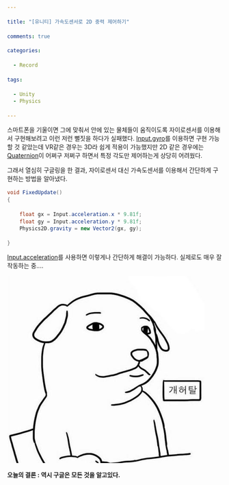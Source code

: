 ```yaml
---

title: "[유니티] 가속도센서로 2D 중력 제어하기"

comments: true

categories:

  - Record

tags:

  - Unity
  - Physics

---
```




스마트폰을 기울이면 그에 맞춰서 안에 있는 물체들이 움직이도록 자이로센서를 이용해서 구현해보려고 이런 저런 뻘짓을 하다가 실패했다. [Input.gyro](https://docs.unity3d.com/kr/current/ScriptReference/Input-gyro.html)를 이용하면 구현 가능할 것 같았는데 VR같은 경우는 3D라 쉽게 적용이 가능했지만 2D 같은 경우에는 [Quaternion](https://docs.unity3d.com/kr/current/ScriptReference/Quaternion.html)이 어쩌구 저쩌구 하면서 특정 각도만 제어하는게 상당히 어려웠다.


그래서 열심히 구글링을 한 결과, 자이로센서 대신 가속도센서를 이용해서 간단하게 구현하는 방법을 알아냈다.

```cs
void FixedUpdate()
{

	float gx = Input.acceleration.x * 9.81f;
	float gy = Input.acceleration.y * 9.81f;
	Physics2D.gravity = new Vector2(gx, gy);

}

```

[Input.acceleration](https://docs.unity3d.com/kr/530/ScriptReference/Input-acceleration.html)를 사용하면 이렇게나 간단하게 해결이 가능하다.
실제로도 매우 잘 작동하는 중....

![나는 대체 무엇을 위해](/assets/images/posts/_bookmark/shit.jpg)

**오늘의 결론 : 역시 구글은 모든 것을 알고있다.**